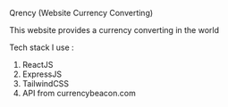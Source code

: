 Qrency (Website Currency Converting)

This website provides a currency converting in the world

Tech stack I use :
1. ReactJS
2. ExpressJS
3. TailwindCSS
4. API from currencybeacon.com
